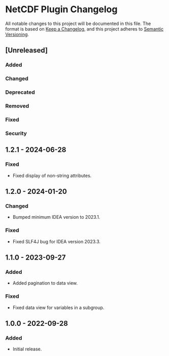 # NetCDF Plugin Changelog
All notable changes to this project will be documented in this file.
The format is based on [Keep a Changelog][0], and this project adheres to 
[Semantic Versioning][1].

## [Unreleased]

### Added

### Changed

### Deprecated

### Removed

### Fixed

### Security

## 1.2.1 - 2024-06-28

### Fixed
- Fixed display of non-string attributes.

## 1.2.0 - 2024-01-20

### Changed
- Bumped minimum IDEA version to 2023.1.

### Fixed
- Fixed SLF4J bug for IDEA version 2023.3.

## 1.1.0 - 2023-09-27

### Added
- Added pagination to data view.

### Fixed
- Fixed data view for variables in a subgroup.

## 1.0.0 - 2022-09-28

### Added
- Initial release.

[0]: https://keepachangelog.com/en
[1]: https://semver.org/spec/v2.0.0.html
